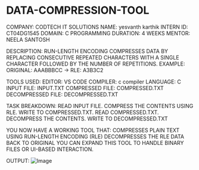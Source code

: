 # DATA-COMPRESSION-TOOL
COMPANY: CODTECH IT SOLUTIONS
NAME: yesvanth karthik
INTERN ID: CT04DG1545
DOMAIN: C PROGRAMMING
DURATION: 4 WEEKS
MENTOR: NEELA SANTOSH

DESCRIPTION: RUN-LENGTH ENCODING COMPRESSES DATA BY REPLACING CONSECUTIVE REPEATED CHARACTERS WITH A SINGLE CHARACTER FOLLOWED BY THE NUMBER OF REPETITIONS.
EXAMPLE: ORIGINAL: AAABBBCC → RLE: A3B3C2

TOOLS USED:
EDITOR: VS CODE
COMPILER: c compiler
LANGUAGE: C
INPUT FILE: INPUT.TXT
COMPRESSED FILE: COMPRESSED.TXT
DECOMPRESSED FILE: DECOMPRESSED.TXT

TASK BREAKDOWN:
READ INPUT FILE.
COMPRESS THE CONTENTS USING RLE.
WRITE TO COMPRESSED.TXT.
READ COMPRESSED.TXT.
DECOMPRESS THE CONTENTS.
WRITE TO DECOMPRESSED.TXT

YOU NOW HAVE A WORKING TOOL THAT:
COMPRESSES PLAIN TEXT USING RUN-LENGTH ENCODING (RLE)
DECOMPRESSES THE RLE DATA BACK TO ORIGINAL
YOU CAN EXPAND THIS TOOL TO HANDLE BINARY FILES OR UI-BASED INTERACTION.

OUTPUT:
![Image](https://github.com/user-attachments/assets/d0b9ebe8-6e0a-4296-a5be-0b6189db4db9)
